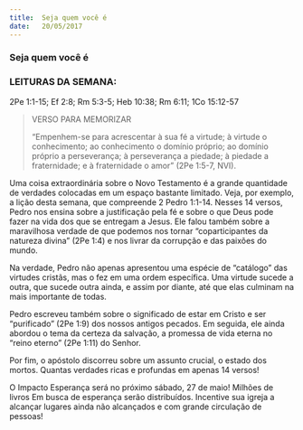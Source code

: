 ```yaml
---
title:  Seja quem você é
date:   20/05/2017
---
```


### Seja quem você é

### LEITURAS DA SEMANA:
2Pe 1:1-15; Ef 2:8; Rm 5:3-5; Heb 10:38; Rm 6:11; 1Co 15:12-57

> <p>VERSO PARA MEMORIZAR</p>
> “Empenhem-se para acrescentar à sua fé a virtude; à virtude o conhecimento; ao conhecimento o domínio próprio; ao domínio próprio a perseverança; à perseverança a piedade; à piedade a fraternidade; e à fraternidade o amor” (2Pe 1:5-7, NVI).

Uma coisa extraordinária sobre o Novo Testamento é a grande quantidade de verdades colocadas em um espaço bastante limitado. Veja, por exemplo, a lição desta semana, que compreende 2 Pedro 1:1-14. Nesses 14 versos, Pedro nos ensina sobre a justificação pela fé e sobre o que Deus pode fazer na vida dos que se entregam a Jesus. Ele falou também sobre a maravilhosa verdade de que podemos nos tornar “coparticipantes da natureza divina” (2Pe 1:4) e nos livrar da corrupção e das paixões do mundo.

Na verdade, Pedro não apenas apresentou uma espécie de “catálogo” das virtudes cristãs, mas o fez em uma ordem específica. Uma virtude sucede a outra, que sucede outra ainda, e assim por diante, até que elas culminam na mais importante de todas.

Pedro escreveu também sobre o significado de estar em Cristo e ser “purificado” (2Pe 1:9) dos nossos antigos pecados. Em seguida, ele ainda abordou o tema da certeza da salvação, a promessa de vida eterna no “reino eterno” (2Pe 1:11) do Senhor.

Por fim, o apóstolo discorreu sobre um assunto crucial, o estado dos mortos. Quantas verdades ricas e profundas em apenas 14 versos!

O Impacto Esperança será no próximo sábado, 27 de maio! Milhões de livros Em busca de esperança serão distribuídos. Incentive sua igreja a alcançar lugares ainda não alcançados e com grande circulação de pessoas!